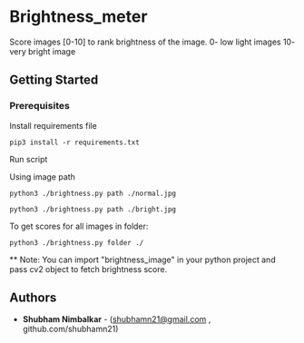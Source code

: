 # Brightness_meter

Score images [0-10] to rank brightness of the image.
0- low light images
10- very bright image


## Getting Started

### Prerequisites

Install requirements file

```
pip3 install -r requirements.txt
```

Run script

Using image path

```
python3 ./brightness.py path ./normal.jpg
```

```
python3 ./brightness.py path ./bright.jpg
```

To get scores for all images in folder: 

```
python3 ./brightness.py folder ./
```


** Note: You can import "brightness_image" in your python project and pass cv2 object to fetch brightness score.

## Authors

* **Shubham Nimbalkar** - (shubhamn21@gmail.com , github.com/shubhamn21)


